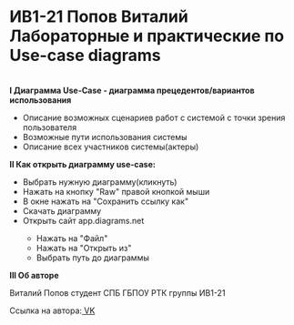 <h1>ИВ1-21 Попов Виталий<br>Лабораторные и практические по Use-case diagrams</h1> <br>
<b>I Диаграмма Use-Case - диаграмма прецедентов/вариантов использования</b>
<ul>
    <li>Описание возможных сценариев работ с системой с точки зрения пользователя</li>
    <li>Возможные пути использования системы</li>
    <li>Описание всех участников системы(актеры)</li></ul>
<b>II Как открыть диаграмму use-case:</b>
    <ul><li>Выбрать нужную диаграмму(кликнуть)</li>
        <li>Нажать на кнопку "Raw" правой кнопкой мыши</li>
        <li>В окне нажать на "Сохранить ссылку как"</li>
        <li>Скачать диаграмму</li><li>Открыть сайт app.diagrams.net</li>
            <ul>
                <li>Нажать на "Файл"</li>
                <li>Нажать на "Открыть из"</li>
                <li>Выбрать путь до диаграммы</li></ul></ul></ul>
<b>III Об авторе</b>
    <p>Виталий Попов студент СПБ ГБПОУ РТК группы ИВ1-21<p>
    <p>Ссылка на автора:<a href = "https://vk.com/vpopov23" title = "Нажми на меня" target="_blank"> VK</a></p>
